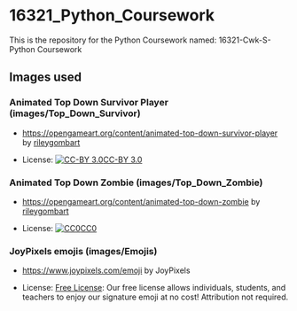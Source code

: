 # 16321_Python_Coursework

This is the repository for the Python Coursework named: 16321-Cwk-S-Python Coursework



## Images used

### Animated Top Down Survivor Player (images/Top_Down_Survivor)

- https://opengameart.org/content/animated-top-down-survivor-player by [rileygombart](https://opengameart.org/users/rileygombart)

- License: [![CC-BY 3.0](https://opengameart.org/sites/default/files/license_images/cc-by.png)CC-BY 3.0](http://creativecommons.org/licenses/by/3.0/)

### Animated Top Down Zombie (images/Top_Down_Zombie)

- https://opengameart.org/content/animated-top-down-zombie by [rileygombart](https://opengameart.org/users/rileygombart)

- License: [![CC0](https://opengameart.org/sites/default/files/license_images/cc0.png)CC0](http://creativecommons.org/publicdomain/zero/1.0/)

### JoyPixels emojis (images/Emojis)

- https://www.joypixels.com/emoji by JoyPixels

- License: [Free License](https://www.joypixels.com/licenses/free): Our free license allows individuals, students, and teachers to enjoy our signature emoji at no cost! Attribution not required.
